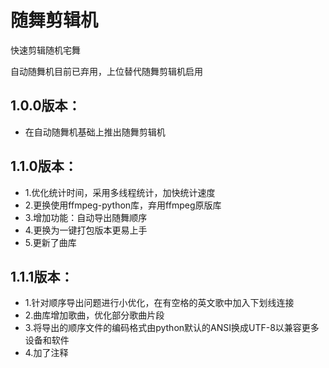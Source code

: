 # 随舞剪辑机

快速剪辑随机宅舞

自动随舞机目前已弃用，上位替代随舞剪辑机启用

## 1.0.0版本：
* 在自动随舞机基础上推出随舞剪辑机

## 1.1.0版本：
* 1.优化统计时间，采用多线程统计，加快统计速度
* 2.更换使用ffmpeg-python库，弃用ffmpeg原版库
* 3.增加功能：自动导出随舞顺序
* 4.更换为一键打包版本更易上手
* 5.更新了曲库

## 1.1.1版本：
* 1.针对顺序导出问题进行小优化，在有空格的英文歌中加入下划线连接
* 2.曲库增加歌曲，优化部分歌曲片段
* 3.将导出的顺序文件的编码格式由python默认的ANSI换成UTF-8以兼容更多设备和软件
* 4.加了注释
